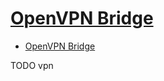 # [OpenVPN Bridge](https://wiki.archlinux.org/index.php/OpenVPN_Bridge)

- [OpenVPN Bridge](#openvpn-bridge)











TODO vpn